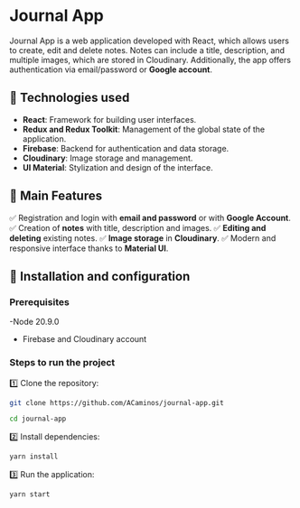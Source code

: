# Journal App

Journal App is a web application developed with React, which allows users to create, edit and delete notes. Notes can include a title, description, and multiple images, which are stored in Cloudinary. Additionally, the app offers authentication via email/password or **Google account**.

## 🚀 Technologies used
- **React**: Framework for building user interfaces.
- **Redux and Redux Toolkit**: Management of the global state of the application.
- **Firebase**: Backend for authentication and data storage.
- **Cloudinary**: Image storage and management.
- **UI Material**: Stylization and design of the interface.

## 📌 Main Features
✅ Registration and login with **email and password** or with **Google Account**.
✅ Creation of **notes** with title, description and images.
✅ **Editing and deleting** existing notes.
✅ **Image storage** in **Cloudinary**.
✅ Modern and responsive interface thanks to **Material UI**.

## 📂 Installation and configuration
### Prerequisites
-Node 20.9.0
- Firebase and Cloudinary account

### Steps to run the project
1️⃣ Clone the repository:
   ```sh
   git clone https://github.com/ACaminos/journal-app.git
   ```
   ```sh
   cd journal-app
   ```

2️⃣ Install dependencies:
   ```sh
   yarn install
   ```
   
3️⃣ Run the application:
   ```sh
   yarn start
   ```

